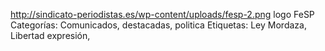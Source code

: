 http://sindicato-periodistas.es/wp-content/uploads/fesp-2.png
logo FeSP
Categorías: Comunicados, destacadas, politica
Etiquetas: Ley Mordaza, Libertad expresión,
